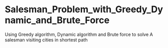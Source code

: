 # Salesman_Problem_with_Greedy_Dynamic_and_Brute_Force
Using Greedy algorithm, Dynamic algorithm and Brute force to solve  A salesman visiting cities in shortest path 
